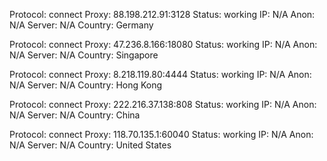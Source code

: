 Protocol: connect
Proxy: 88.198.212.91:3128
Status: working
IP: N/A
Anon: N/A
Server: N/A
Country: Germany

Protocol: connect
Proxy: 47.236.8.166:18080
Status: working
IP: N/A
Anon: N/A
Server: N/A
Country: Singapore

Protocol: connect
Proxy: 8.218.119.80:4444
Status: working
IP: N/A
Anon: N/A
Server: N/A
Country: Hong Kong

Protocol: connect
Proxy: 222.216.37.138:808
Status: working
IP: N/A
Anon: N/A
Server: N/A
Country: China

Protocol: connect
Proxy: 118.70.135.1:60040
Status: working
IP: N/A
Anon: N/A
Server: N/A
Country: United States


